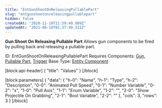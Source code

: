 ```yaml
---
title: "EntGunShootOnReleasingPullablePart"
slug: "entgunshootonreleasingpullablepart"
hidden: false
createdAt: "2020-11-10T21:59:49.909Z"
updatedAt: "2021-06-18T01:37:49.311Z"
---
```

**Gun Shoot On Releasing Pullable Part**
Allows gun components to be fired by pulling back and releasing a pullable part.

ID: EntGunShootOnReleasingPullablePart
Requires Components: [Gun](doc:entgun), [Pullable Part](doc:entpullablepart), [Trigger](doc:enttrigger)
Base Type: [Entity Component](doc:componententity)

[block:api-header]
{
  "title": "Values"
}
[/block]

[block:parameters]
{
  "data": {
    "h-0": "Name",
    "h-1": "Type",
    "h-2": "Description",
    "0-0": "Animated Pull Speed",
    "0-1": "Number Variable",
    "0-2": "x",
    "1-0": "Pull Axis",
    "1-1": "Enum Variable<MB Axis>",
    "1-2": "",
    "2-0": "Show Projectile On Grabbing",
    "2-1": "Bool Variable",
    "2-2": ""
  },
  "cols": 3,
  "rows": 3
}
[/block]